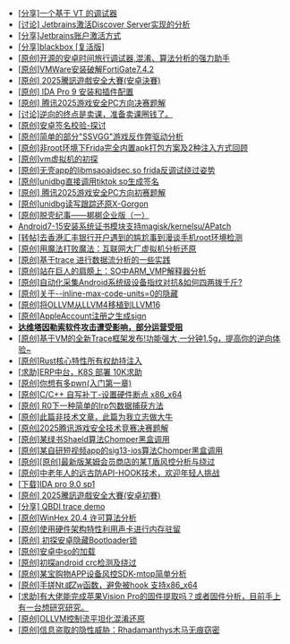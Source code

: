 + [[分享]一个基于 VT 的调试器](https://bbs.kanxue.com/thread-286110.htm)
+ [[讨论] Jetbrains激活Discover Server实现的分析](https://bbs.kanxue.com/thread-283941.htm)
+ [[分享]Jetbrains账户激活方式](https://bbs.kanxue.com/thread-284298.htm)
+ [[分享]blackbox [复活版]](https://bbs.kanxue.com/thread-286308.htm)
+ [[原创]开源的安卓时间旅行调试器,混淆、算法分析的强力助手](https://bbs.kanxue.com/thread-286457.htm)
+ [[原创]VMWare安装破解FortiGate7.4.2](https://bbs.kanxue.com/thread-284794.htm)
+ [[原创] 2025騰訊遊戲安全大賽(安卓決賽)](https://bbs.kanxue.com/thread-286465.htm)
+ [[原创] IDA Pro 9 安装和插件配置](https://bbs.kanxue.com/thread-285604.htm)
+ [[原创] 腾讯2025游戏安全PC方向决赛题解](https://bbs.kanxue.com/thread-286462.htm)
+ [[讨论]逆向的终点是卖课，准备卖课圈钱了。](https://bbs.kanxue.com/thread-286427.htm)
+ [[原创]安卓签名校验-探讨](https://bbs.kanxue.com/thread-285647.htm)
+ [[原创]简单的部分"SSVGG"游戏反作弊驱动分析](https://bbs.kanxue.com/thread-286409.htm)
+ [[原创]非root环境下Frida完全内置apk打包方案及2种注入方式回顾](https://bbs.kanxue.com/thread-284482.htm)
+ [[原创]vm虚拟机的初探](https://bbs.kanxue.com/thread-284883.htm)
+ [[原创]无壳app的libmsaoaidsec.so frida反调试绕过姿势](https://bbs.kanxue.com/thread-285811.htm)
+ [[原创]unidbg直接调用tiktok so生成签名](https://bbs.kanxue.com/thread-285623.htm)
+ [[原创] 腾讯2025游戏安全PC方向初赛题解](https://bbs.kanxue.com/thread-286277.htm)
+ [[原创]unidbg读写跟踪还原X-Gorgon](https://bbs.kanxue.com/thread-285586.htm)
+ [[原创]脱壳纪事——梆梆企业版（一）](https://bbs.kanxue.com/thread-280513.htm)
+ [Android7-15安装系统证书模块支持magisk/kernelsu/APatch](https://bbs.kanxue.com/thread-275433.htm)
+ [[转帖]去香港汇丰银行开户遇到的尴尬事到漫谈手机root环境检测](https://bbs.kanxue.com/thread-285754.htm)
+ [[原创]用魔法打败魔法：互联网大厂虚拟机分析还原](https://bbs.kanxue.com/thread-286441.htm)
+ [[原创]基于trace 进行数据流分析的一些实践](https://bbs.kanxue.com/thread-285243.htm)
+ [[原创]站在巨人的肩膀上：SO中ARM_VMP解释器分析](https://bbs.kanxue.com/thread-286451.htm)
+ [[原创]自动化采集Android系统级设备指纹对抗&如何四两拨千斤?](https://bbs.kanxue.com/thread-281889.htm)
+ [[原创]关于--inline-max-code-units=0的隐藏](https://bbs.kanxue.com/thread-286498.htm)
+ [[原创]将OLLVM从LLVM4移植到LLVM16](https://bbs.kanxue.com/thread-278451.htm)
+ [[原创]AppleAccount注册之生成sign](https://bbs.kanxue.com/thread-285959.htm)
+ [**达维塔因勒索软件攻击遭受影响，部分运营受阻**](https://bbs.kanxue.com/thread-286496.htm)
+ [[原创]基于VM的全新Trace框架发布!功能强大,一分钟1.5g，提高你的逆向体验~](https://bbs.kanxue.com/thread-285471.htm)
+ [[原创]Rust核心特性所有权劫持注入](https://bbs.kanxue.com/thread-286495.htm)
+ [[求助]ERP中台，K8S 部署   10K求助](https://bbs.kanxue.com/thread-286499.htm)
+ [[原创]你想有多pwn(入门第一章)](https://bbs.kanxue.com/thread-284127.htm)
+ [[原创]C/C++ 自写补丁-设置硬件断点 x86_x64](https://bbs.kanxue.com/thread-283839.htm)
+ [[原创] R0下一种简单的Irp包数据捕获方法](https://bbs.kanxue.com/thread-285317.htm)
+ [[原创]此篇非技术文章，此篇为我立志做大牛](https://bbs.kanxue.com/thread-284823.htm)
+ [[原创]2025腾讯游戏安全技术竞赛决赛题解](https://bbs.kanxue.com/thread-286460.htm)
+ [[原创]某绿书Shaeld算法Chomper黑盒调用](https://bbs.kanxue.com/thread-285705.htm)
+ [[原创]某自研短视频app的sig13-ios算法Chomper黑盒调用](https://bbs.kanxue.com/thread-285666.htm)
+ [[原创][原创]最新版某姆会员商店的某T盾风控分析与绕过](https://bbs.kanxue.com/thread-286243.htm)
+ [[原创]中老年人的远古防API-HOOK技术，欢迎年轻人挑战](https://bbs.kanxue.com/thread-286436.htm)
+ [[下载]IDA pro 9.0 sp1](https://bbs.kanxue.com/thread-285234.htm)
+ [[原创] 2025騰訊遊戲安全大賽(安卓初賽)](https://bbs.kanxue.com/thread-286463.htm)
+ [[分享] QBDI trace demo](https://bbs.kanxue.com/thread-285857.htm)
+ [[原创]WinHex 20.4 许可算法分析](https://bbs.kanxue.com/thread-271561.htm)
+ [[原创]使用硬件架构特性利用声卡进行内存驻留](https://bbs.kanxue.com/thread-286422.htm)
+ [[原创] 初探安卓隐藏Bootloader锁](https://bbs.kanxue.com/thread-278445.htm)
+ [[原创]安卓中so的加载](https://bbs.kanxue.com/thread-286004.htm)
+ [[原创]初探android crc检测及绕过](https://bbs.kanxue.com/thread-285790.htm)
+ [[原创]某宝购物APP设备风控SDK-mtop简单分析](https://bbs.kanxue.com/thread-284241.htm)
+ [[原创]手搓Nt*或Zw*函数，避免被hook 支持x86_x64](https://bbs.kanxue.com/thread-284264.htm)
+ [[求助]有大佬能完成苹果Vision Pro的固件提取吗？或者固件分析，目前手上有一台想研究研究。](https://bbs.kanxue.com/thread-285252.htm)
+ [[原创]OLLVM控制流平坦化混淆还原](https://bbs.kanxue.com/thread-286151.htm)
+ [[原创]信息盗取的隐性威胁：Rhadamanthys木马无痕窃密](https://bbs.kanxue.com/thread-286505.htm)
